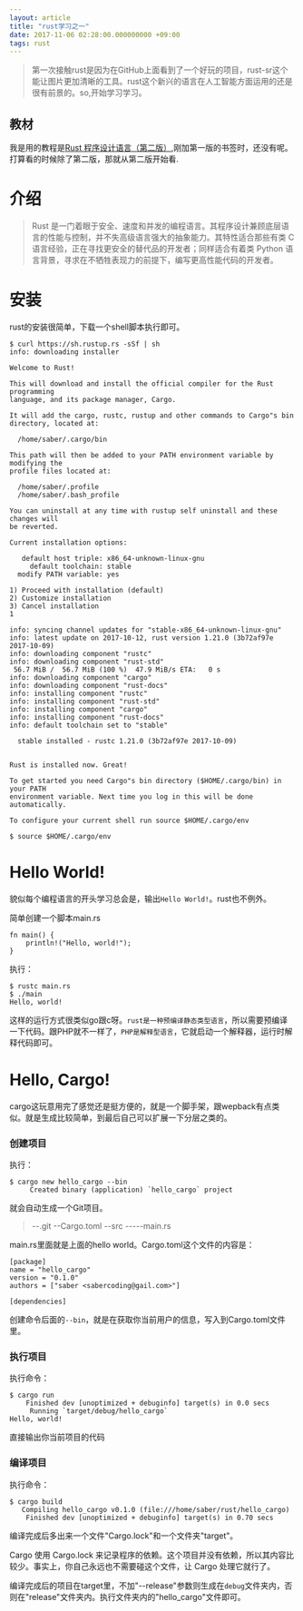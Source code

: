 ```yaml
---
layout: article
title: "rust学习之一"
date: 2017-11-06 02:28:00.000000000 +09:00
tags: rust
---
```


>第一次接触rust是因为在GitHub上面看到了一个好玩的项目，rust-sr这个能让图片更加清晰的工具。rust这个新兴的语言在人工智能方面运用的还是很有前景的。so,开始学习学习。

## 教材

我是用的教程是[Rust 程序设计语言（第二版）](https://kaisery.github.io/trpl-zh-cn/ch01-00-introduction.html),刚加第一版的书签时，还没有呢。打算看的时候除了第二版，那就从第二版开始看.

# 介绍

>Rust 是一门着眼于安全、速度和并发的编程语言。其程序设计兼顾底层语言的性能与控制，并不失高级语言强大的抽象能力。其特性适合那些有类 C 语言经验，正在寻找更安全的替代品的开发者；同样适合有着类 Python 语言背景，寻求在不牺牲表现力的前提下，编写更高性能代码的开发者。

# 安装

rust的安装很简单，下载一个shell脚本执行即可。
```
$ curl https://sh.rustup.rs -sSf | sh
info: downloading installer

Welcome to Rust!

This will download and install the official compiler for the Rust programming
language, and its package manager, Cargo.

It will add the cargo, rustc, rustup and other commands to Cargo"s bin
directory, located at:

  /home/saber/.cargo/bin

This path will then be added to your PATH environment variable by modifying the
profile files located at:

  /home/saber/.profile
  /home/saber/.bash_profile

You can uninstall at any time with rustup self uninstall and these changes will
be reverted.

Current installation options:

   default host triple: x86_64-unknown-linux-gnu
     default toolchain: stable
  modify PATH variable: yes

1) Proceed with installation (default)
2) Customize installation
3) Cancel installation
1

info: syncing channel updates for "stable-x86_64-unknown-linux-gnu"
info: latest update on 2017-10-12, rust version 1.21.0 (3b72af97e 2017-10-09)
info: downloading component "rustc"
info: downloading component "rust-std"
 56.7 MiB /  56.7 MiB (100 %)  47.9 MiB/s ETA:   0 s
info: downloading component "cargo"
info: downloading component "rust-docs"
info: installing component "rustc"
info: installing component "rust-std"
info: installing component "cargo"
info: installing component "rust-docs"
info: default toolchain set to "stable"

  stable installed - rustc 1.21.0 (3b72af97e 2017-10-09)


Rust is installed now. Great!

To get started you need Cargo"s bin directory ($HOME/.cargo/bin) in your PATH
environment variable. Next time you log in this will be done automatically.

To configure your current shell run source $HOME/.cargo/env

$ source $HOME/.cargo/env

```

# Hello World!

貌似每个编程语言的开头学习总会是，输出`Hello World!`。rust也不例外。

简单创建一个脚本main.rs
```
fn main() {
    println!("Hello, world!");
}
```

执行：
```
$ rustc main.rs
$ ./main
Hello, world!
```

这样的运行方式很类似go跟c呀。`rust是一种预编译静态类型语言`，所以需要预编译一下代码。跟PHP就不一样了，`PHP是解释型语言`，它就启动一个解释器，运行时解释代码即可。

# Hello, Cargo!

cargo这玩意用完了感觉还是挺方便的，就是一个脚手架，跟wepback有点类似。就是生成比较简单，到最后自己可以扩展一下分层之类的。

### 创建项目

执行：
```
$ cargo new hello_cargo --bin
     Created binary (application) `hello_cargo` project
```

就会自动生成一个Git项目。

> --.git
> --Cargo.toml
> --src
> -----main.rs

main.rs里面就是上面的hello world。Cargo.toml这个文件的内容是：

```
[package]
name = "hello_cargo"
version = "0.1.0"
authors = ["saber <sabercoding@gail.com>"]

[dependencies]
```

创建命令后面的`--bin`，就是在获取你当前用户的信息，写入到Cargo.toml文件里。
### 执行项目

执行命令：
```
$ cargo run
    Finished dev [unoptimized + debuginfo] target(s) in 0.0 secs
     Running `target/debug/hello_cargo`
Hello, world!
```

直接输出你当前项目的代码

### 编译项目

执行命令：
```
$ cargo build
   Compiling hello_cargo v0.1.0 (file:///home/saber/rust/hello_cargo)
    Finished dev [unoptimized + debuginfo] target(s) in 0.70 secs
```

编译完成后多出来一个文件"Cargo.lock"和一个文件夹"target"。

Cargo 使用 Cargo.lock 来记录程序的依赖。这个项目并没有依赖，所以其内容比较少。事实上，你自己永远也不需要碰这个文件，让 Cargo 处理它就行了。

编译完成后的项目在target里，不加"--release"参数则生成在`debug`文件夹内，否则在"release"文件夹内。执行文件夹内的"hello_cargo"文件即可。
